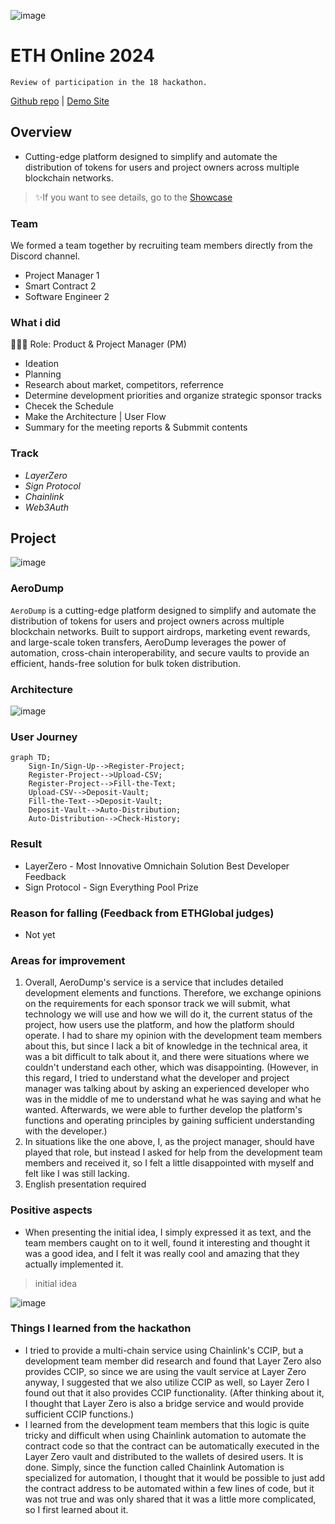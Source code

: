 ![image](https://github.com/user-attachments/assets/60da6a1f-ccf3-48ff-818d-e362ff12b915)

# ETH Online 2024
`Review of participation in the 18 hackathon.`

[Github repo](https://github.com/AeroDump/contracts) | [Demo Site](https://aerodump.vercel.app/)

## Overview
- Cutting-edge platform designed to simplify and automate the distribution of tokens for users and project owners across multiple blockchain networks.

> ✨If you want to see details, go to the [Showcase](https://ethglobal.com/showcase/aerodump-4z48m)

### Team
We formed a team together by recruiting team members directly from the Discord channel.
- Project Manager 1
- Smart Contract 2
- Software Engineer 2

### What i did
👨🏼‍💻 Role: Product & Project Manager (PM)
- Ideation
- Planning
- Research about market, competitors, referrence
- Determine development priorities and organize strategic sponsor tracks
- Checek the Schedule
- Make the Architecture | User Flow
- Summary for the meeting reports & Submmit contents

### Track
- *LayerZero*
- *Sign Protocol*
- *Chainlink*
- *Web3Auth*

## Project
![image](https://github.com/user-attachments/assets/e9305949-4090-4ca0-87b8-1d2b3b73c27c)

### AeroDump

`AeroDump` is a cutting-edge platform designed to simplify and automate the distribution of tokens for users and project owners across multiple blockchain networks. Built to support airdrops, marketing event rewards, and large-scale token transfers, AeroDump leverages the power of automation, cross-chain interoperability, and secure vaults to provide an efficient, hands-free solution for bulk token distribution.

### Architecture

![image](https://github.com/user-attachments/assets/cf062c58-ea84-4724-aa71-c8107afda6ef)

### User Journey
```mermaid
graph TD;
    Sign-In/Sign-Up-->Register-Project;
    Register-Project-->Upload-CSV;
    Register-Project-->Fill-the-Text;
    Upload-CSV-->Deposit-Vault;
    Fill-the-Text-->Deposit-Vault;
    Deposit-Vault-->Auto-Distribution;
    Auto-Distribution-->Check-History;
```

### Result
- LayerZero - Most Innovative Omnichain Solution Best Developer Feedback
- Sign Protocol - Sign Everything Pool Prize

### Reason for falling (Feedback from ETHGlobal judges)
- Not yet

### Areas for improvement
1) Overall, AeroDump's service is a service that includes detailed development elements and functions. Therefore, we exchange opinions on the requirements for each sponsor track we will submit, what technology we will use and how we will do it, the current status of the project, how users use the platform, and how the platform should operate. I had to share my opinion with the development team members about this, but since I lack a bit of knowledge in the technical area, it was a bit difficult to talk about it, and there were situations where we couldn't understand each other, which was disappointing. (However, in this regard, I tried to understand what the developer and project manager was talking about by asking an experienced developer who was in the middle of me to understand what he was saying and what he wanted. Afterwards, we were able to further develop the platform's functions and operating principles by gaining sufficient understanding with the developer.)
2) In situations like the one above, I, as the project manager, should have played that role, but instead I asked for help from the development team members and received it, so I felt a little disappointed with myself and felt like I was still lacking.
3) English presentation required

### Positive aspects
- When presenting the initial idea, I simply expressed it as text, and the team members caught on to it well, found it interesting and thought it was a good idea, and I felt it was really cool and amazing that they actually implemented it.
> initial idea

![image](https://github.com/user-attachments/assets/9c318a59-20cf-44f9-8078-25b754aaaea9)


### Things I learned from the hackathon
- I tried to provide a multi-chain service using Chainlink's CCIP, but a development team member did research and found that Layer Zero also provides CCIP, so since we are using the vault service at Layer Zero anyway, I suggested that we also utilize CCIP as well, so Layer Zero I found out that it also provides CCIP functionality. (After thinking about it, I thought that Layer Zero is also a bridge service and would provide sufficient CCIP functions.)
- I learned from the development team members that this logic is quite tricky and difficult when using Chainlink automation to automate the contract code so that the contract can be automatically executed in the Layer Zero vault and distributed to the wallets of desired users. It is done. Simply, since the function called Chainlink Automation is specialized for automation, I thought that it would be possible to just add the contract address to be automated within a few lines of code, but it was not true and was only shared that it was a little more complicated, so I first learned about it.
